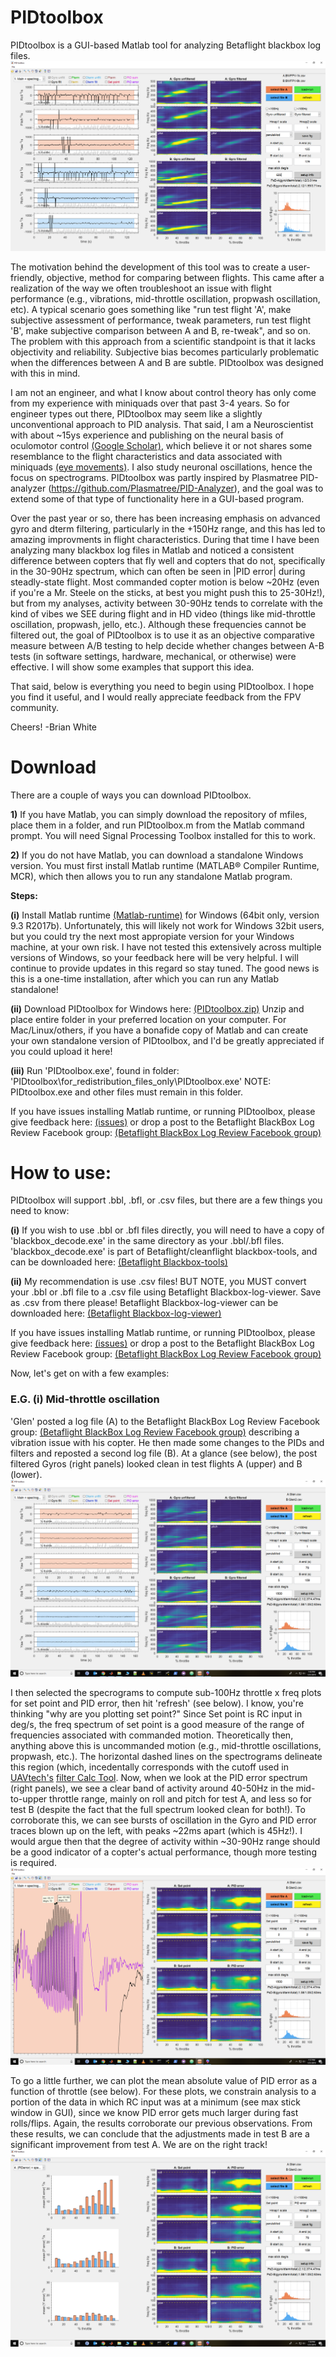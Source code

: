 # PIDtoolbox

PIDtoolbox is a GUI-based Matlab tool for analyzing Betaflight blackbox log files.
![](images/PIDtoolboxGUIexample.png)

The motivation behind the development of this tool was to create a user-friendly, objective, method for comparing between flights. This came after a realization of the way we often troubleshoot an issue with flight performance (e.g., vibrations, mid-throttle oscillation, propwash oscillation, etc). A typical scenario goes something like "run test flight 'A', make subjective assessment of performance, tweak parameters, run test flight 'B', make subjective comparison between A and B, re-tweak", and so on. The problem with this approach from a scientific standpoint is that it lacks objectivity and reliability. Subjective bias becomes particularly problematic when the differences between A and B are subtle. PIDtoolbox was designed with this in mind.

I am not an engineer, and what I know about control theory has only come from my experience with miniquads over that past 3-4 years. So for engineer types out there, PIDtoolbox may seem like a slightly unconventional approach to PID analysis. That said, I am a Neuroscientist with about ~15ys experience and publishing on the neural basis of oculomotor control <a href="https://scholar.google.com/citations?user=xbMsWGcAAAAJ&hl=en" target="blank">(Google Scholar)</a>, which believe it or not shares some resemblance to the flight characteristics and data associated with miniquads <a href="https://www.youtube.com/watch?v=UEqraYeP7Qs" target="blank">(eye movements)</a>. I also study neuronal oscillations, hence the focus on spectrograms. PIDtoolbox was partly inspired by Plasmatree PID-analyzer (https://github.com/Plasmatree/PID-Analyzer), and the goal was to extend some of that type of functionality here in a GUI-based program.

Over the past year or so, there has been increasing emphasis on advanced gyro and dterm filtering, particularly in the +150Hz range, and this has led to amazing improvments in flight characteristics. During that time I have been analyzing many blackbox log files in Matlab and noticed a consistent difference between copters that fly well and copters that do not, specifically in the 30-90Hz spectrum, which can often be seen in |PID error| during steadly-state flight. Most commanded copter motion is below ~20Hz (even if you're a Mr. Steele on the sticks, at best you might push this to 25-30Hz!), but from my analyses, activity between 30-90Hz tends to correlate with the kind of vibes we SEE during flight and in HD video (things like mid-throttle oscillation, propwash, jello, etc.). Although these frequencies cannot be filtered out, the goal of PIDtoolbox is to use it as an objective comparative measure between A/B testing to help decide whether changes between A-B tests (in software settings, hardware, mechanical, or otherwise) were effective. I will show some examples that support this idea.

That said, below is everything you need to begin using PIDtoolbox. I hope you find it useful, and I would really appreciate feedback from the FPV community.

Cheers! -Brian White

# Download

There are a couple of ways you can download PIDtoolbox. 

**1)** If you have Matlab, you can simply download the repository of mfiles, place them in a folder, and run PIDtoolbox.m from the Matlab command prompt. You will need Signal Processing Toolbox installed for this to work.

**2)** If you do not have Matlab, you can download a standalone Windows version. You must first install Matlab runtime (MATLAB® Compiler Runtime, MCR), which then allows you to run any standalone Matlab program.

**Steps:**

**(i)** Install Matlab runtime <a href="https://www.mathworks.com/products/compiler/matlab-runtime.html" target="blank">(Matlab-runtime)</a> for Windows (64bit only, version 9.3 R2017b). Unfortunately, this will likely not work for Windows 32bit users, but you could try the next most appropiate version for your Windows machine, at your own risk. I have not tested this extensively across multiple versions of Windows, so your feedback here will be very helpful. I will continue to provide updates in this regard so stay tuned. The good news is this is a one-time installation, after which you can run any Matlab standalone!

**(ii)** Download PIDtoolbox for Windows here:
<a href="https://github.com/bw1129/PIDtoolbox/releases" target="blank">(PIDtoolbox.zip)</a> Unzip and place entire folder in your preferred location on your computer. For Mac/Linux/others, if you have a bonafide copy of Matlab and can create your own standalone version of PIDtoolbox, and I'd be greatly appreciated if you could upload it here!

**(iii)** Run 'PIDtoolbox.exe', found in folder: 
'PIDtoolbox\for_redistribution_files_only\PIDtoolbox.exe'
NOTE: PIDtoolbox.exe and other files must remain in this folder.

If you have issues installing Matlab runtime, or running PIDtoolbox, please give feedback here:
<a href="https://github.com/bw1129/PIDtoolbox/issues" target="blank">(issues)</a>
or drop a post to the Betaflight BlackBox Log Review Facebook group: <a href="https://www.facebook.com/groups/291745494678694/?ref=bookmarks" target="blank">(Betaflight BlackBox Log Review Facebook group)</a>

# How to use:

PIDtoolbox will support .bbl, .bfl, or .csv files, but there are a few things you need to know: 

**(i)** If you wish to use .bbl or .bfl files directly, you will need to have a copy of 'blackbox_decode.exe' in the same directory as your .bbl/.bfl files. 'blackbox_decode.exe' is part of Betaflight/cleanflight blackbox-tools, and can be downloaded here:
<a href="https://www.github.com/betaflight/blackbox-tools" target="blank">(Betaflight Blackbox-tools)</a>

**(ii)** My recommendation is use .csv files! BUT NOTE, you MUST convert your .bbl or .bfl file to a .csv file using Betaflight Blackbox-log-viewer. Save as .csv from there please! Betaflight Blackbox-log-viewer can be downloaded here: 
<a href="https://www.github.com/betaflight/blackbox-log-viewer/releases" target="blank">(Betaflight Blackbox-log-viewer)</a>

If you have issues installing Matlab runtime, or running PIDtoolbox, please give feedback here:
<a href="https://github.com/bw1129/PIDtoolbox/issues" target="blank">(issues)</a>
or drop a post to the Betaflight BlackBox Log Review Facebook group: <a href="https://www.facebook.com/groups/291745494678694/?ref=bookmarks" target="blank">(Betaflight BlackBox Log Review Facebook group)</a>

Now, let's get on with a few examples:

### E.G. (i) Mid-throttle oscillation
'Glen' posted a log file (A) to the Betaflight BlackBox Log Review Facebook group: <a href="https://www.facebook.com/groups/291745494678694/?ref=bookmarks" target="blank">(Betaflight BlackBox Log Review Facebook group)</a>
describing a vibration issue with his copter. He then made some changes to the PIDs and filters and reposted a second log file (B). 
At a glance (see below), the post filtered Gyros (right panels) looked clean in test flights A (upper) and B (lower). 
![](images/PIDtoolboxGUIexample2b.png)

I then selected the specrograms to compute sub-100Hz throttle x freq plots for set point and PID error, then hit 'refresh' (see below). I know, you're thinking "why are you plotting set point?" Since Set point is RC input in deg/s, the freq spectrum of set point is a good measure of the range of frequencies associated with commanded motion. Theoretically then, anything above this is uncommanded motion (e.g., mid-throttle oscillations, propwash, etc.). The horizontal dashed lines on the spectrograms delineate this region (which, incedentally corresponds with the cutoff used in <a href="https://www.youtube.com/channel/UCI2MZOaHJFMAmW5ni7vuAQg" target="blank">UAVtech's</a> <a href="https://drive.google.com/drive/folders/1jCIJ2FKL7t-ZADcErNrZOcWfWtkgSVdr" target="blank">filter Calc Tool</a>. Now, when we look at the PID error spectrum (right panels), we see a clear band of activity around 40-50Hz in the mid-to-upper throttle range, mainly on roll and pitch for test A, and less so for test B (despite the fact that the full spectrum looked clean for both!). To corroborate this, we can see bursts of oscillation in the Gyro and PID error traces blown up on the left, with peaks ~22ms apart (which is 45Hz!). I would argue then that the degree of activity within ~30-90Hz range should be a good indicator of a copter's actual performance, though more testing is required.  
![](images/PIDtoolboxGUIexample2c.png)

To go a little further, we can plot the mean absolute value of PID error as a function of throttle (see below). For these plots, we constrain analysis to a portion of the data in which RC input was at a minimum (see max stick window in GUI), since we know PID error gets much larger during fast rolls/flips. Again, the results corroborate our previous observations. From these results, we can conclude that the adjustments made in test B are a significant improvement from test A. We are on the right track! 
![](images/PIDtoolboxGUIexample2d.png)


